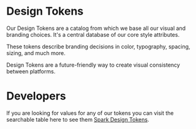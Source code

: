 # Design Tokens

Our Design Tokens are a catalog from which we base all our 
visual and branding choices. It's a central database of our core style attributes.

These tokens describe branding decisions in color, typography, spacing, sizing, and much more.

Design Tokens are a future-friendly way to create visual consistency between platforms.

# Developers
If you are looking for values for any of our tokens you can visit 
the searchable table here to see 
them [Spark Design Tokens](https://sparkdesignsystem.com/using-spark/foundations/design-tokens).

[//]: <> (sprk)
[//]: <> (sprk-)
[//]: <> ($sprk)
[//]: <> ($sprk-)
